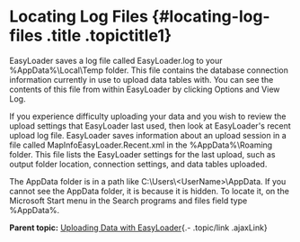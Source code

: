 Locating Log Files {#locating-log-files .title .topictitle1}
==================

<div class="body conbody">

EasyLoader saves a log file called EasyLoader.log to your <span
class="ph filepath">%AppData%\\Local\\Temp</span> folder. This file
contains the database connection information currently in use to upload
data tables with. You can see the contents of this file from within
EasyLoader by clicking <span class="ph uicontrol">Options</span> and
<span class="ph uicontrol">View Log</span>.

If you experience difficulty uploading your data and you wish to review
the upload settings that EasyLoader last used, then look at EasyLoader's
recent upload log file. EasyLoader saves information about an upload
session in a file called MapInfoEasyLoader.Recent.xml in the <span
class="ph filepath">%AppData%\\Roaming</span> folder. This file lists
the EasyLoader settings for the last upload, such as output folder
location, connection settings, and data tables uploaded.

The <span class="ph filepath">AppData</span> folder is in a path like
<span class="ph filepath">C:\\Users\\&lt;UserName&gt;\\AppData</span>.
If you cannot see the AppData folder, it is because it is hidden. To
locate it, on the Microsoft <span class="ph uicontrol">Start</span> menu
in the <span class="ph uicontrol">Search programs and files</span> field
type %AppData%.

</div>

<div class="related-links" functx="http://www.functx.com">

<div class="related-links-title">

</div>

<div class="familylinks">

<div class="parentlink">

**Parent topic:** [Uploading Data with
EasyLoader](guide/../guide/chapterintro.html){.- .topic/link .ajaxLink}

</div>

</div>

</div>
